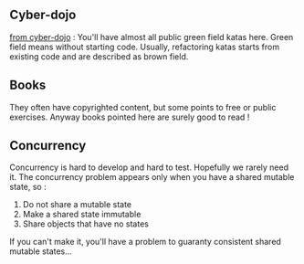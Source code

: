 
## Cyber-dojo
[from cyber-dojo](http://cyber-dojo.org/) :
You'll have almost all public green field katas here.
Green field means without starting code.
Usually, refactoring katas starts from existing code and are described as brown field.

## Books
They often have copyrighted content, but some points to free or public exercises.
Anyway books pointed here are surely good to read !

## Concurrency
Concurrency is hard to develop and hard to test.
Hopefully we rarely need it.
The concurrency problem appears only when you have a shared mutable state, so :

1. Do not share a mutable state
2. Make a shared state immutable
3. Share objects that have no states

If you can't make it, you'll have a problem to guaranty consistent shared mutable states...
